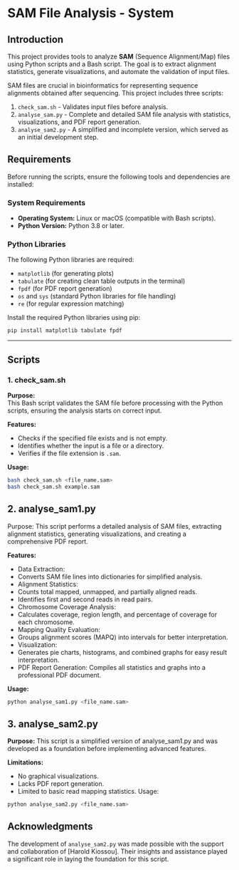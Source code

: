 # **SAM File Analysis - System**

## **Introduction**

This project provides tools to analyze **SAM** (Sequence Alignment/Map) files using Python scripts and a Bash script. The goal is to extract alignment statistics, generate visualizations, and automate the validation of input files.

SAM files are crucial in bioinformatics for representing sequence alignments obtained after sequencing. This project includes three scripts:

1. `check_sam.sh` - Validates input files before analysis.  
2. `analyse_sam.py` - Complete and detailed SAM file analysis with statistics, visualizations, and PDF report generation.  
3. `analyse_sam2.py` - A simplified and incomplete version, which served as an initial development step.

## **Requirements**

Before running the scripts, ensure the following tools and dependencies are installed:

### **System Requirements**
- **Operating System:** Linux or macOS (compatible with Bash scripts).  
- **Python Version:** Python 3.8 or later.  

### **Python Libraries**
The following Python libraries are required:
- `matplotlib` (for generating plots)  
- `tabulate` (for creating clean table outputs in the terminal)  
- `fpdf` (for PDF report generation)  
- `os` and `sys` (standard Python libraries for file handling)  
- `re` (for regular expression matching)

Install the required Python libraries using pip:
```bash
pip install matplotlib tabulate fpdf
````

---

## **Scripts**

### **1. check_sam.sh**

**Purpose:**  
This Bash script validates the SAM file before processing with the Python scripts, ensuring the analysis starts on correct input.

**Features:**
- Checks if the specified file exists and is not empty.  
- Identifies whether the input is a file or a directory.  
- Verifies if the file extension is `.sam`.  

**Usage:**  
```bash
bash check_sam.sh <file_name.sam>
bash check_sam.sh example.sam

```
## **2. analyse_sam1.py**
Purpose:
This script performs a detailed analysis of SAM files, extracting alignment statistics, generating visualizations, and creating a comprehensive PDF report.

**Features:**

- Data Extraction:
- Converts SAM file lines into dictionaries for simplified analysis.
- Alignment Statistics:
- Counts total mapped, unmapped, and partially aligned reads.
- Identifies first and second reads in read pairs.
- Chromosome Coverage Analysis:
- Calculates coverage, region length, and percentage of coverage for each chromosome.
- Mapping Quality Evaluation:
- Groups alignment scores (MAPQ) into intervals for better interpretation.
- Visualization:
- Generates pie charts, histograms, and combined graphs for easy result interpretation.
- PDF Report Generation: Compiles all statistics and graphs into a professional PDF document.
  
**Usage:**
```python
python analyse_sam1.py <file_name.sam>
```
## **3. analyse_sam2.py**
**Purpose:**
This script is a simplified version of analyse_sam1.py and was developed as a foundation before implementing advanced features.

**Limitations:**

- No graphical visualizations.
- Lacks PDF report generation.
- Limited to basic read mapping statistics.
Usage:

```Python
python analyse_sam2.py <file_name.sam>
```
## **Acknowledgments**

The development of `analyse_sam2.py` was made possible with the support and collaboration of [Harold Kiossou]. Their insights and assistance played a significant role in laying the foundation for this script.
